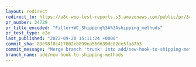 ```yaml
---
layout: redirect
redirect_to: https://a8c-woo-test-reports.s3.amazonaws.com/public/pr/34729/e2e/index.html
pr_number: 34729
pr_title_encoded: "Filter+WC_Shipping%3A%3Ashipping_methods"
pr_test_type: e2e
last_published: "2022-09-20 15:11:24 +0000"
commit_sha: 89e98f8c417802eb899ea560639dc82ee5fa87b3
commit_message: "Merge branch 'trunk' into add/new-hook-to-shipping-methods"
branch_name: add/new-hook-to-shipping-methods
---
```

